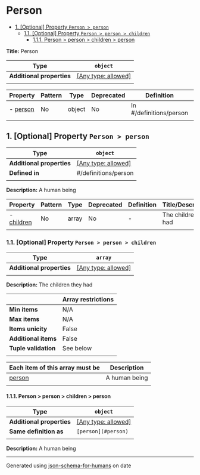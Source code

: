# Person

- [1. [Optional] Property `Person > person`](#person)
  - [1.1. [Optional] Property `Person > person > children`](#person_children)
    - [1.1.1. Person > person > children > person](#autogenerated_heading_2)

**Title:** Person

| Type                      | `object`                                                                  |
| ------------------------- | ------------------------------------------------------------------------- |
| **Additional properties** | [[Any type: allowed]](# "Additional Properties of any type are allowed.") |
|                           |                                                                           |

| Property             | Pattern | Type   | Deprecated | Definition              | Title/Description |
| -------------------- | ------- | ------ | ---------- | ----------------------- | ----------------- |
| - [person](#person ) | No      | object | No         | In #/definitions/person | A human being     |
|                      |         |        |            |                         |                   |

## <a name="person"></a>1. [Optional] Property `Person > person`

| Type                      | `object`                                                                  |
| ------------------------- | ------------------------------------------------------------------------- |
| **Additional properties** | [[Any type: allowed]](# "Additional Properties of any type are allowed.") |
| **Defined in**            | #/definitions/person                                                      |
|                           |                                                                           |

**Description:** A human being

| Property                        | Pattern | Type  | Deprecated | Definition | Title/Description     |
| ------------------------------- | ------- | ----- | ---------- | ---------- | --------------------- |
| - [children](#person_children ) | No      | array | No         | -          | The children they had |
|                                 |         |       |            |            |                       |

### <a name="person_children"></a>1.1. [Optional] Property `Person > person > children`

| Type                      | `array`                                                                   |
| ------------------------- | ------------------------------------------------------------------------- |
| **Additional properties** | [[Any type: allowed]](# "Additional Properties of any type are allowed.") |
|                           |                                                                           |

**Description:** The children they had

|                      | Array restrictions |
| -------------------- | ------------------ |
| **Min items**        | N/A                |
| **Max items**        | N/A                |
| **Items unicity**    | False              |
| **Additional items** | False              |
| **Tuple validation** | See below          |
|                      |                    |

| Each item of this array must be  | Description   |
| -------------------------------- | ------------- |
| [person](#person_children_items) | A human being |
|                                  |               |

#### <a name="autogenerated_heading_2"></a>1.1.1. Person > person > children > person

| Type                      | `object`                                                                  |
| ------------------------- | ------------------------------------------------------------------------- |
| **Additional properties** | [[Any type: allowed]](# "Additional Properties of any type are allowed.") |
| **Same definition as**    | `[person](#person)`                                                       |
|                           |                                                                           |

**Description:** A human being

----------------------------------------------------------------------------------------------------------------------------
Generated using [json-schema-for-humans](https://github.com/coveooss/json-schema-for-humans) on date